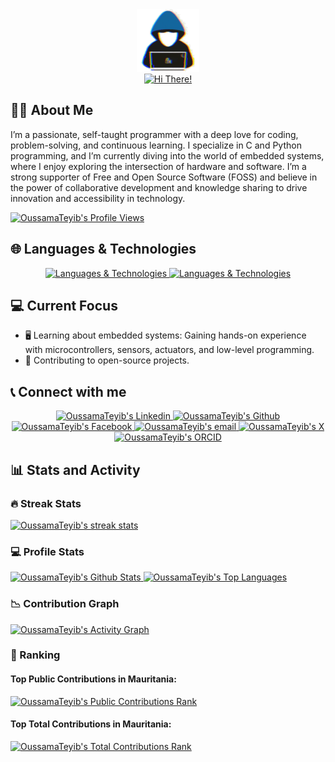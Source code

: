 <!--
**OussamaTeyib/OussamaTeyib** is a ✨ _special_ ✨ repository because its `README.md` (this file) appears on your GitHub profile.
-->
<div align="center" >
  <img alt="About Me" src="https://github.com/OussamaTeyib/OussamaTeyib/blob/main/assets/about_me.gif" width=100px/>
  <br/>
  <!-- https://github.com/denvercoder1/readme-typing-svg -->
  <a href="https://github.com/denvercoder1/readme-typing-svg">
    <img alt="Hi There!" src="https://readme-typing-svg.herokuapp.com/?font=Righteous&size=35&center=true&vCenter=true&width=500&height=70&duration=4000&lines=Hi+There!+👋;"/>
  </a>
</div>

<h2>🙋🏻 About Me</h2>

I’m a passionate, self-taught programmer with a deep love for coding, problem-solving, and continuous learning. I specialize in C and Python programming, and I’m currently diving into the world of embedded systems, where I enjoy exploring the intersection of hardware and software. I’m a strong supporter of Free and Open Source Software (FOSS) and believe in the power of collaborative development and knowledge sharing to drive innovation and accessibility in technology.

<!-- https://github.com/antonkomarev/github-profile-views-counter -->
<a href="https://github.com/antonkomarev/github-profile-views-counter">
  <img alt="OussamaTeyib's Profile Views" src="https://komarev.com/ghpvc/?username=OussamaTeyib&style=for-the-badge"/>
</a>

<h2>🌐 Languages & Technologies</h2>

<!-- https://github.com/ixrzr/skills-icons -->
<div align="center">
  <a href="https://github.com/ixrzr/skills-icons">
    <img alt="Languages & Technologies" src="https://skills-icons.vercel.app/api/icons?i=c,python,java,html,css,markdown,matlab"/>
    <img alt="Languages & Technologies" src="https://skills-icons.vercel.app/api/icons?i=raylib,box2d,cmake,git,github,arduino"/>
  </a>
</div>
  
<h2>💻 Current Focus</h2>

- 🖥️ Learning about embedded systems: Gaining hands-on experience with microcontrollers, sensors, actuators, and low-level programming.
- 🎯 Contributing to open-source projects.

<h2>📞 Connect with me</h2>

<div align="center">
  <a href="https://linkedin.com/in/OussamaTeyib">
    <img alt="OussamaTeyib's Linkedin" title="Linkedin" src="https://img.shields.io/badge/LinkedIn-0077B5?style=for-the-badge&logo=linkedin&logoColor=white"/>
  </a>
  <a href="https://github.com/OussamaTeyib">
    <img alt="OussamaTeyib's Github" title="Github" src="https://img.shields.io/badge/GitHub-181717?style=for-the-badge&logo=github&logoColor=white"/>
  </a>
  <a href="https://facebook.com/OussamaTeyib">
    <img alt="OussamaTeyib's Facebook" title="Facebook" src="https://img.shields.io/badge/Facebook-1877F2?style=for-the-badge&logo=facebook&logoColor=white"/>
  </a>
  <a href="mailto:oussama.teyib@gmail.com">
    <img alt="OussamaTeyib's email" title="email" src="https://img.shields.io/badge/Gmail-EA4335?style=for-the-badge&logo=gmail&logoColor=white"/>
  </a>
  <a href="http://X.com/OussamaTeyib">
    <img alt="OussamaTeyib's X" title="X" src="https://img.shields.io/badge/X-000000?style=for-the-badge&logo=x&logoColor=white"/>
  </a>
  <a href="https://orcid.org/0009-0008-0248-1545">
    <img alt="OussamaTeyib's ORCID" title="ORCID" src="https://img.shields.io/badge/ORCID-A6CE39?style=for-the-badge&logo=orcid&logoColor=white"/>
  </a>
</div>

<h2>📊 Stats and Activity</h2>
<!--
To include private stats (especially detailed stats) and to improve perfromance, it is recommended to deploy your own instances.
For Streak Stats, GitHub Stats, and Activity Graph, private stats are shown by default (without own deployment) if "Private contributions" in "Contribution settings" is turned on.
-->

<h3>🔥 Streak Stats</h3>

<!-- https://github.com/DenverCoder1/github-readme-streak-stats -->
<a href="https://github.com/DenverCoder1/github-readme-streak-stats">
  <img alt="OussamaTeyib's streak stats" src="https://github-readme-streak-stats-oussamateyib.vercel.app/?user=OussamaTeyib&theme=tokyonight&hide_border=true&short_numbers=true"/>
</a>

<h3>💻 Profile Stats</h3>

<!-- https://github.com/anuraghazra/github-readme-stats -->
<a href="https://github.com/anuraghazra/github-readme-stats">
  <img alt="OussamaTeyib's Github Stats" src="https://github-readme-stats-oussamateyib.vercel.app/api/?username=OussamaTeyib&show_icons=true&include_all_commits=true&count_private=true&hide_border=true&theme=tokyonight" height="192px"/>
</a>
<a href="https://github.com/anuraghazra/github-readme-stats">
  <img alt="OussamaTeyib's Top Languages" src="https://github-readme-stats-oussamateyib.vercel.app/api/top-langs/?username=OussamaTeyib&langs_count=8&layout=compact&hide_border=true&theme=tokyonight&exclude_repo=github-readme-streak-stats" height="192px"/>
</a>
<br/>

<h3>📉 Contribution Graph</h3>
  
<!-- https://github.com/ashutosh00710/github-readme-activity-graph -->
<a href="https://github.com/ashutosh00710/github-readme-activity-graph">
  <img alt="OussamaTeyib's Activity Graph" src="https://github-readme-activity-graph-oussamateyib.vercel.app/graph/?username=OussamaTeyib&hide_border=true&theme=tokyo-night"/>
</a>

<h3>🥇 Ranking</h3>

<h4>Top Public Contributions in Mauritania:</h4>
<a href="https://committers.top/mauritania_public">
  <img alt="OussamaTeyib's Public Contributions Rank" src="https://user-badge.committers.top/mauritania_public/OussamaTeyib.svg"/>
</a>
<h4>Top Total Contributions in Mauritania:</h4>
<a href="https://committers.top/mauritania_private">
  <img alt="OussamaTeyib's Total Contributions Rank" src="https://user-badge.committers.top/mauritania_private/OussamaTeyib.svg"/>
</a>
